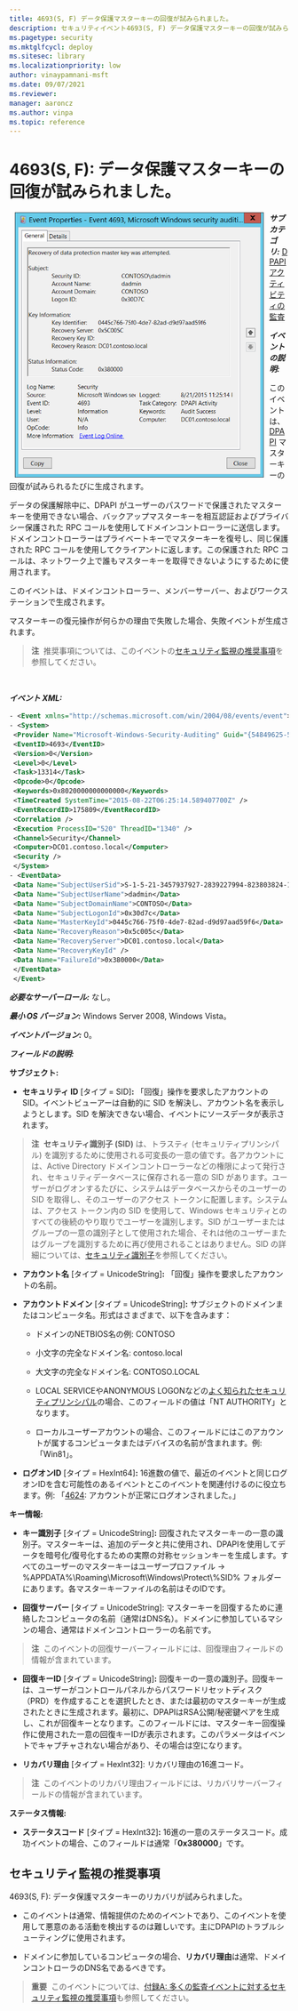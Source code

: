 ```yaml
---
title: 4693(S, F) データ保護マスターキーの回復が試みられました。
description: セキュリティイベント4693(S, F) データ保護マスターキーの回復が試みられましたについて説明します。
ms.pagetype: security
ms.mktglfcycl: deploy
ms.sitesec: library
ms.localizationpriority: low
author: vinaypamnani-msft
ms.date: 09/07/2021
ms.reviewer: 
manager: aaroncz
ms.author: vinpa
ms.topic: reference
---
```


# 4693(S, F): データ保護マスターキーの回復が試みられました。

<img src="images/event-4693.png" alt="Event 4693 illustration" width="449" height="477" hspace="10" align="left" />

***サブカテゴリ:***&nbsp;[DPAPI アクティビティの監査](audit-dpapi-activity.md)

***イベントの説明:***

このイベントは、[DPAPI](/previous-versions/ms995355(v=msdn.10)) マスターキーの回復が試みられるたびに生成されます。

データの保護解除中に、DPAPI がユーザーのパスワードで保護されたマスターキーを使用できない場合、バックアップマスターキーを相互認証およびプライバシー保護された RPC コールを使用してドメインコントローラーに送信します。ドメインコントローラーはプライベートキーでマスターキーを復号し、同じ保護された RPC コールを使用してクライアントに返します。この保護された RPC コールは、ネットワーク上で誰もマスターキーを取得できないようにするために使用されます。

このイベントは、ドメインコントローラー、メンバーサーバー、およびワークステーションで生成されます。

マスターキーの復元操作が何らかの理由で失敗した場合、失敗イベントが生成されます。

> **注**&nbsp;&nbsp;推奨事項については、このイベントの[セキュリティ監視の推奨事項](#security-monitoring-recommendations)を参照してください。

<br clear="all">

***イベント XML:***
```xml
- <Event xmlns="http://schemas.microsoft.com/win/2004/08/events/event">
- <System>
 <Provider Name="Microsoft-Windows-Security-Auditing" Guid="{54849625-5478-4994-A5BA-3E3B0328C30D}" /> 
 <EventID>4693</EventID> 
 <Version>0</Version> 
 <Level>0</Level> 
 <Task>13314</Task> 
 <Opcode>0</Opcode> 
 <Keywords>0x8020000000000000</Keywords> 
 <TimeCreated SystemTime="2015-08-22T06:25:14.589407700Z" /> 
 <EventRecordID>175809</EventRecordID> 
 <Correlation /> 
 <Execution ProcessID="520" ThreadID="1340" /> 
 <Channel>Security</Channel> 
 <Computer>DC01.contoso.local</Computer> 
 <Security /> 
 </System>
- <EventData>
 <Data Name="SubjectUserSid">S-1-5-21-3457937927-2839227994-823803824-1104</Data> 
 <Data Name="SubjectUserName">dadmin</Data> 
 <Data Name="SubjectDomainName">CONTOSO</Data> 
 <Data Name="SubjectLogonId">0x30d7c</Data> 
 <Data Name="MasterKeyId">0445c766-75f0-4de7-82ad-d9d97aad59f6</Data> 
 <Data Name="RecoveryReason">0x5c005c</Data> 
 <Data Name="RecoveryServer">DC01.contoso.local</Data> 
 <Data Name="RecoveryKeyId" /> 
 <Data Name="FailureId">0x380000</Data> 
 </EventData>
 </Event>

```

***必要なサーバーロール:*** なし。

***最小 OS バージョン:*** Windows Server 2008, Windows Vista。

***イベントバージョン:*** 0。

***フィールドの説明:***

**サブジェクト:**

-   **セキュリティ ID** \[タイプ = SID\]**:** 「回復」操作を要求したアカウントの SID。イベントビューアーは自動的に SID を解決し、アカウント名を表示しようとします。SID を解決できない場合、イベントにソースデータが表示されます。

> **注**&nbsp;&nbsp;**セキュリティ識別子 (SID)** は、トラスティ (セキュリティプリンシパル) を識別するために使用される可変長の一意の値です。各アカウントには、Active Directory ドメインコントローラーなどの権限によって発行され、セキュリティデータベースに保存される一意の SID があります。ユーザーがログオンするたびに、システムはデータベースからそのユーザーの SID を取得し、そのユーザーのアクセス トークンに配置します。システムは、アクセス トークン内の SID を使用して、Windows セキュリティとのすべての後続のやり取りでユーザーを識別します。SID がユーザーまたはグループの一意の識別子として使用された場合、それは他のユーザーまたはグループを識別するために再び使用されることはありません。SID の詳細については、[セキュリティ識別子](/windows/access-protection/access-control/security-identifiers)を参照してください。

-   **アカウント名** \[タイプ = UnicodeString\]**:** 「回復」操作を要求したアカウントの名前。

-   **アカウントドメイン** \[タイプ = UnicodeString\]**:** サブジェクトのドメインまたはコンピュータ名。形式はさまざまで、以下を含みます：

    -   ドメインのNETBIOS名の例: CONTOSO

    -   小文字の完全なドメイン名: contoso.local

    -   大文字の完全なドメイン名: CONTOSO.LOCAL

    -   LOCAL SERVICEやANONYMOUS LOGONなどの[よく知られたセキュリティプリンシパル](/windows/security/identity-protection/access-control/security-identifiers)の場合、このフィールドの値は「NT AUTHORITY」となります。

    -   ローカルユーザーアカウントの場合、このフィールドにはこのアカウントが属するコンピュータまたはデバイスの名前が含まれます。例: 「Win81」。

-   **ログオンID** \[タイプ = HexInt64\]**:** 16進数の値で、最近のイベントと同じログオンIDを含む可能性のあるイベントとこのイベントを関連付けるのに役立ちます。例: 「[4624](event-4624.md): アカウントが正常にログオンされました。」

**キー情報:**

-   **キー識別子** \[タイプ = UnicodeString\]**:** 回復されたマスターキーの一意の識別子。マスターキーは、追加のデータと共に使用され、DPAPIを使用してデータを暗号化/復号化するための実際の対称セッションキーを生成します。すべてのユーザーのマスターキーはユーザープロファイル -> %APPDATA%\\Roaming\\Microsoft\\Windows\\Protect\\%SID% フォルダーにあります。各マスターキーファイルの名前はそのIDです。

-   **回復サーバー** \[タイプ = UnicodeString\]: マスターキーを回復するために連絡したコンピュータの名前（通常はDNS名）。ドメインに参加しているマシンの場合、通常はドメインコントローラーの名前です。

> **注**&nbsp;&nbsp;このイベントの回復サーバーフィールドには、回復理由フィールドの情報が含まれています。

-   **回復キーID** \[タイプ = UnicodeString\]**:** 回復キーの一意の識別子。回復キーは、ユーザーがコントロールパネルからパスワードリセットディスク（PRD）を作成することを選択したとき、または最初のマスターキーが生成されたときに生成されます。最初に、DPAPIはRSA公開/秘密鍵ペアを生成し、これが回復キーとなります。このフィールドには、マスターキー回復操作に使用された一意の回復キーIDが表示されます。このパラメータはイベントでキャプチャされない場合があり、その場合は空になります。

-   **リカバリ理由** \[タイプ = HexInt32\]: リカバリ理由の16進コード。

> **注**&nbsp;&nbsp;このイベントのリカバリ理由フィールドには、リカバリサーバーフィールドの情報が含まれています。

**ステータス情報:**

-   **ステータスコード** \[タイプ = HexInt32\]**:** 16進の一意のステータスコード。成功イベントの場合、このフィールドは通常「**0x380000**」です。

## セキュリティ監視の推奨事項

4693(S, F): データ保護マスターキーのリカバリが試みられました。

-   このイベントは通常、情報提供のためのイベントであり、このイベントを使用して悪意のある活動を検出するのは難しいです。主にDPAPIのトラブルシューティングに使用されます。

-   ドメインに参加しているコンピュータの場合、**リカバリ理由**は通常、ドメインコントローラのDNS名であるべきです。

> **重要**&nbsp;&nbsp;このイベントについては、[付録A: 多くの監査イベントに対するセキュリティ監視の推奨事項](appendix-a-security-monitoring-recommendations-for-many-audit-events.md)も参照してください。
